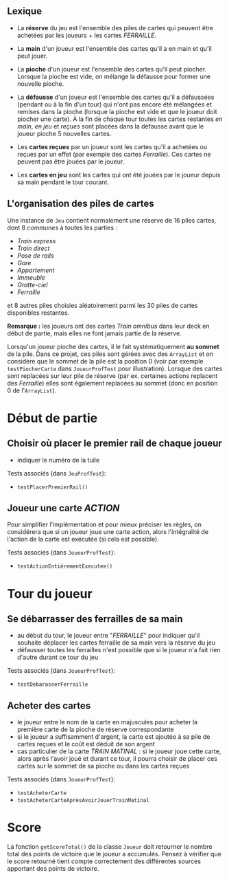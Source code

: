 ## Lexique
* La **réserve** du jeu est l'ensemble des piles de cartes qui peuvent être achetées par les joueurs + les cartes _FERRAILLE_. 

* La **main** d'un joueur est l'ensemble des cartes qu'il a en main et qu'il peut jouer.

* La **pioche** d'un joueur est l'ensemble des cartes qu'il peut piocher. Lorsque la pioche est vide, on mélange la défausse pour former une nouvelle pioche.

* La **défausse** d'un joueur est l'ensemble des cartes qu'il a défaussées (pendant ou à la fin d'un tour) qui n'ont pas encore été mélangées et remises dans la pioche (lorsque la pioche est vide et que le joueur doit piocher une carte). À la fin de chaque tour toutes les cartes restantes *en main*, *en jeu* et *reçues* sont placées dans la défausse avant que le joueur pioche 5 nouvelles cartes.

* Les **cartes reçues** par un joueur sont les cartes qu'il a achetées ou reçues par un effet (par exemple des cartes _Ferraille_). Ces cartes ne peuvent pas être jouées par le joueur.

* Les **cartes en jeu** sont les cartes qui ont été jouées par le joueur depuis sa main pendant le tour courant.

## L'organisation des piles de cartes
Une instance de `Jeu` contient normalement une réserve de 16 piles cartes, dont 8 *communes* à toutes les parties :
* _Train express_
* _Train direct_
* _Pose de rails_
* _Gare_
* _Appartement_
* _Immeuble_
* _Gratte-ciel_
* _Ferraille_

et 8 autres piles choisies aléatoirement parmi les 30 piles de cartes disponibles restantes.

**Remarque :** les joueurs ont des cartes _Train omnibus_ dans leur deck en début de partie, mais elles ne font jamais partie de la réserve.

Lorsqu'un joueur pioche des cartes, il le fait systématiquement **au sommet** de la pile. Dans ce projet, ces piles sont gérées avec des `ArrayList` et on considère que le sommet de la pile est la position 0 (voir par exemple `testPiocherCarte` dans `JoueurProfTest` pour illustration). Lorsque des cartes sont replacées sur leur pile de réserve (par ex. certaines actions replacent des _Ferraille_) elles sont également replacées au sommet (donc en position 0 de l'`ArrayList`).

# Début de partie

## Choisir où placer le premier rail de chaque joueur
- indiquer le numéro de la tuile

Tests associés (dans `JeuProfTest`):
- `testPlacerPremierRail()`

## Joueur une carte _ACTION_
Pour simplifier l'implémentation et pour mieux préciser les règles, on considérera que si un joueur joue une carte action, alors l'intégralité de l'action de la carte est exécutée (si cela est possible).

Tests associés (dans `JoueurProfTest`):
- `testActionEntièrementExecutee()`

# Tour du joueur

## Se débarrasser des ferrailles de sa main
- au début du tour, le joueur entre "_FERRAILLE_" pour indiquer qu'il souhaite déplacer les cartes ferraille de sa main vers la réserve du jeu
- défausser toutes les ferrailles n'est possible que si le joueur n'a fait rien d'autre durant ce tour du jeu

Tests associés (dans `JoueurProfTest`):
- `testDebarasserFerraille`

## Acheter des cartes
- le joueur entre le nom de la carte en majuscules pour acheter la première carte de la pioche de réserve correspondante
- si le joueur a suffisamment d'argent, la carte est ajoutée à sa pile de cartes reçues et le coût est déduit de son argent
- cas particulier de la carte _TRAIN MATINAL_ : si le joueur joue cette carte, alors après l'avoir joué et durant ce tour, il pourra choisir de placer ces cartes sur le sommet de sa pioche ou dans les cartes reçues 

Tests associés (dans `JoueurProfTest`):
- `testAcheterCarte`
- `testAcheterCarteAprèsAvoirJouerTrainMatinal`

# Score

La fonction `getScoreTotal()` de la classe `Joueur` doit retourner le nombre total des points de victoire que le joueur a accumulés. Pensez à vérifier que le score retourné tient compte correctement des différentes sources apportant des points de victoire.
